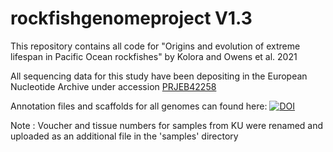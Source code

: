 # rockfishgenomeproject V1.3
This repository contains all code for "Origins and evolution of extreme lifespan in Pacific Ocean rockfishes" by Kolora and Owens et al. 2021

All sequencing data for this study have been depositing in the European Nucleotide Archive under accession [PRJEB42258](https://www.ebi.ac.uk/ena/browser/view/PRJEB42258?show=reads)

Annotation files and scaffolds for all genomes can found here: [![DOI](https://zenodo.org/badge/DOI/10.5281/zenodo.5534983.svg)](https://doi.org/10.5281/zenodo.5534983)

Note : Voucher and tissue numbers for samples from KU were renamed and uploaded as an additional file in the 'samples' directory

